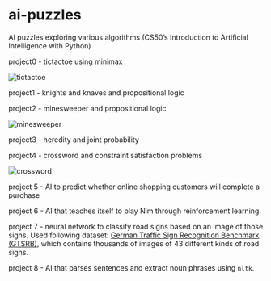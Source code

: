 # ai-puzzles
AI puzzles exploring various algorithms (CS50’s Introduction to Artificial Intelligence with Python)

project0 - tictactoe using minimax

![tictactoe](https://github.com/kasikS/ai-puzzles/assets/8525951/874e5cf9-7467-4c81-92c9-35f52e190e38)


project1 - knights and knaves and propositional logic

project2 - minesweeper and propositional logic

![minesweeper](https://github.com/kasikS/ai-puzzles/assets/8525951/ee2723eb-aec7-48ca-8c90-63da0e421a7f)


project3 - heredity and joint probability

project4 - crossword and constraint satisfaction problems

![crossword](https://github.com/kasikS/ai-puzzles/assets/8525951/f93cea36-dfac-494f-b846-eb2db31040da)

project 5 - AI to predict whether online shopping customers will complete a purchase

project 6 - AI that teaches itself to play Nim through reinforcement learning. 

project 7 - neural network to classify road signs based on an image of those signs. Used following dataset: [German Traffic Sign Recognition Benchmark (GTSRB)](https://benchmark.ini.rub.de/gtsrb_news.html), which contains thousands of images of 43 different kinds of road signs.

project 8 - AI that parses sentences and extract noun phrases using `nltk`.
